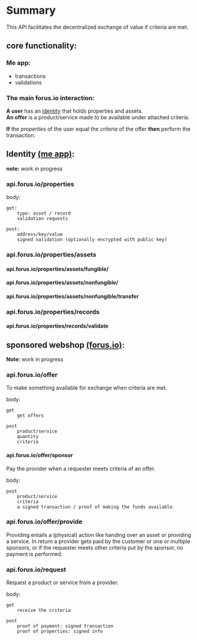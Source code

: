 # Summary
This API facilitates the decentralized exchange of value if criteria are met.

## core functionality:

### Me app:
* transactions
* validations

### The main forus.io interaction:
**A user** has an [identity](https://github.com/teamforus/concept-identity) that holds properties and assets.  
**An offer** is a product/service made to be available under attached criteria.  

**If** the *properties* of the user equal the *criteria* of the offer **then** perform the transaction.

## Identity [(me app)](https://github.com/teamforus/me):
**note:** work in progress

### api.forus.io/properties

body:

````
get: 
	type: asset / record
	validation requests

post:
	address/key/value
	signed validation (optionally encrypted with public key)
````

### api.forus.io/properties/assets

#### api.forus.io/properties/assets/fungible/

#### api.forus.io/properties/assets/nonfungible/

#### api.forus.io/properties/assets/nonfungible/transfer

### api.forus.io/properties/records

#### api.forus.io/properties/records/validate

## sponsored webshop [(forus.io)](https://github.com/teamforus/forus.io):
**Note:** work in progress

### api.forus.io/offer
To make something available for exchange when criteria are met.

body:

````
get
	get offers

post
	product/service
	quantity
	criteria
````

#### api.forus.io/offer/sponsor
Pay the provider when a requester meets criteria of an offer.

body:

````
post
	product/service
	criteria
	a signed transaction / proof of making the funds available
````

### api.forus.io/offer/provide
Providing entails a (physical) action like handing over an asset or providing a service. In return a provider gets paid by the customer or one or multiple sponsors, or if the requester meets other criteria put by the sponsor, no payment is performed.

### api.forus.io/request
Request a product or service from a provider.

body:

````
get
	receive the criteria

post
	proof of payment: signed transaction
	proof of properties: signed info
````
